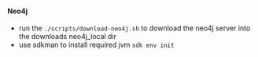 #### Neo4j
* run the `./scripts/download-neo4j.sh` to download the neo4j server into the downloads neo4j_local dir
* use sdkman to install required jvm `sdk env init`
